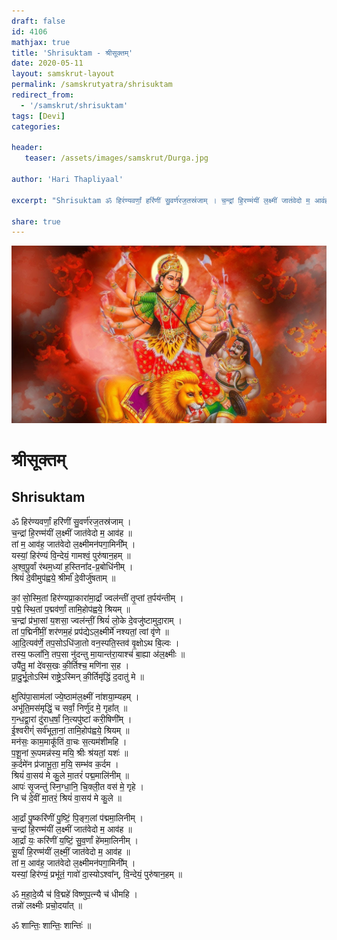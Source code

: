 ```yaml
---
draft: false
id: 4106    
mathjax: true    
title: 'Shrisuktam - श्रीसूक्तम्'    
date: 2020-05-11    
layout: samskrut-layout 
permalink: /samskrutyatra/shrisuktam
redirect_from: 
  - '/samskrut/shrisuktam'
tags: [Devi]    
categories:    
    
header:    
   teaser: /assets/images/samskrut/Durga.jpg    
    
author: 'Hari Thapliyaal'    
    
excerpt: "Shrisuktam ॐ हिर॑ण्यवर्णां॒ हरि॑णीं सु॒वर्ण॑रज॒तस्र॑जाम् । च॒न्द्रां हि॒रण्म॑यीं ल॒क्ष्मीं जात॑वेदो म॒ आव॑ह ॥ तां म॒ आव॑ह॒ जात॑वेदो ल॒क्ष्मीमन॑पगा॒मिनी᳚म् । यस्यां॒ हिर॑ण्यं वि॒न्देयं॒ गामश्वं॒ पुरु॑षान॒हम् ॥ अ॒श्व॒पू॒र्वां र॑थम॒ध्यां ह॒स्तिना᳚द-प्र॒बोधि॑नीम् । श्रियं॑ दे॒वीमुप॑ह्वये॒ श्रीर्मा᳚ दे॒वीर्जु॑षताम् ॥ कां॒ सो॒स्मि॒तां हिर॑ण्यप्रा॒कारा॑मा॒र्द्रां ज्वल॑न्तीं तृ॒प्तां"
    
share: true    
---
```

![](/assets/images/samskrut/Durga.jpg)    
    
# श्रीसूक्तम्    
## Shrisuktam    
    
ॐ हिर॑ण्यवर्णां॒ हरि॑णीं सु॒वर्ण॑रज॒तस्र॑जाम् ।    
च॒न्द्रां हि॒रण्म॑यीं ल॒क्ष्मीं जात॑वेदो म॒ आव॑ह ॥    
तां म॒ आव॑ह॒ जात॑वेदो ल॒क्ष्मीमन॑पगा॒मिनी᳚म् ।    
यस्यां॒ हिर॑ण्यं वि॒न्देयं॒ गामश्वं॒ पुरु॑षान॒हम् ॥    
अ॒श्व॒पू॒र्वां र॑थम॒ध्यां ह॒स्तिना᳚द-प्र॒बोधि॑नीम् ।    
श्रियं॑ दे॒वीमुप॑ह्वये॒ श्रीर्मा᳚ दे॒वीर्जु॑षताम् ॥    
    
कां॒ सो॒स्मि॒तां हिर॑ण्यप्रा॒कारा॑मा॒र्द्रां ज्वल॑न्तीं तृ॒प्तां त॒र्पय॑न्तीम् ।    
प॒द्मे॒ स्थि॒तां प॒द्मव॑र्णां॒ तामि॒होप॑ह्वये॒ श्रियम् ॥    
च॒न्द्रां प्र॑भा॒सां य॒शसा॒ ज्वल॑न्तीं॒ श्रियं॑ लो॒के दे॒वजु॑ष्टामुदा॒राम् ।    
तां प॒द्मिनी॑मीं॒ शर॑णम॒हं प्रप॑द्येऽल॒क्ष्मीर्मे॑ नश्यतां॒ त्वां वृ॑णे ॥    
आ॒दि॒त्यव॑र्णे॒ तप॒सोऽधि॑जा॒तो वन॒स्पति॒स्तव॑ वृ॒क्षोऽथ बि॒ल्वः ।    
तस्य॒ फला᳚नि॒ तप॒सा नु॑दन्तु मा॒यान्त॑रा॒याश्च॑ बा॒ह्या अ॑ल॒क्ष्मीः ॥    
उपै॑तु॒ मां दे॑वस॒खः की॒र्तिश्च॒ मणि॑ना स॒ह ।    
प्रा॒दु॒र्भू॒तोऽस्मि॑ राष्ट्रे॒ऽस्मिन् की॒र्तिमृ॑द्धिं द॒दातु॑ मे ॥    
    
क्षुत्पि॑पा॒साम॑लां ज्ये॒ष्ठाम॑ल॒क्ष्मीं ना॑शया॒म्यहम् ।    
अभू॑ति॒मस॑मृद्धिं॒ च सर्वां॒ निर्णु॑द मे॒ गृहा᳚त् ॥    
ग॒न्ध॒द्वा॒रां दु॑राध॒र्षां॒ नि॒त्यपु॑ष्टां करी॒षिणी᳚म् ।    
ई॒श्वरीग्ं॑ सर्व॑भूता॒नां॒ तामि॒होप॑ह्वये॒ श्रियम् ॥    
मन॑सः॒ काम॒माकू᳚तिं वा॒चः स॒त्यम॑शीमहि ।    
प॒शू॒नां रू॒पमन्न॑स्य॒ मयि॒ श्रीः श्र॑यतां॒ यशः॑ ॥    
क॒र्दमे॑न प्र॑जाभू॒ता॒ म॒यि॒ सम्भ॑व क॒र्दम ।    
श्रियं॑ वा॒सय॑ मे कु॒ले मा॒तरं॑ पद्म॒मालि॑नीम् ॥    
आपः॑ सृ॒जन्तु॑ स्नि॒ग्धा॒नि॒ चि॒क्ली॒त वस॑ मे॒ गृहे ।    
नि च॑ दे॒वीं मा॒तरं॒ श्रियं॑ वा॒सय॑ मे कु॒ले ॥    
    
आ॒र्द्रां पु॒ष्करि॑णीं पु॒ष्टिं॒ पि॒ङ्ग॒लां प॑द्ममा॒लिनीम् ।    
च॒न्द्रां हि॒रण्म॑यीं ल॒क्ष्मीं जात॑वेदो म॒ आव॑ह ॥    
आ॒र्द्रां यः॒ करि॑णीं य॒ष्टिं॒ सु॒व॒र्णां हे॑ममा॒लिनीम् ।    
सू॒र्यां हि॒रण्म॑यीं ल॒क्ष्मीं॒ जात॑वेदो म॒ आव॑ह ॥    
तां म॒ आव॑ह॒ जात॑वेदो ल॒क्ष्मीमन॑पगा॒मिनी᳚म् ।    
यस्यां॒ हिर॑ण्यं॒ प्रभू॑तं॒ गावो॑ दा॒स्योऽश्वा᳚न्, वि॒न्देयं॒ पुरु॑षान॒हम् ॥    
    
ॐ म॒हा॒दे॒व्यै च॑ वि॒द्महे॑ विष्णुप॒त्न्यै च॑ धीमहि ।    
तन्नो॑ लक्ष्मीः प्रचो॒दया᳚त् ॥    
    
ॐ शान्तिः॒ शान्तिः॒ शान्तिः॑ ॥    
    
